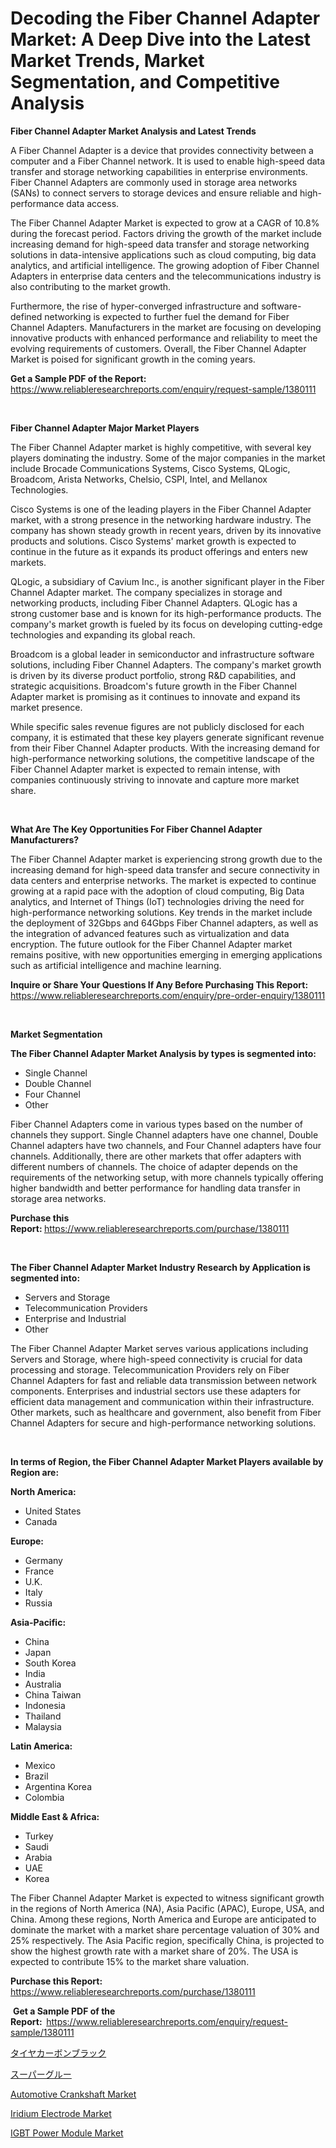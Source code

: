 <p><h1>Decoding the Fiber Channel Adapter Market: A Deep Dive into the Latest Market Trends, Market Segmentation, and Competitive Analysis</h1></p><p><strong>Fiber Channel Adapter Market Analysis and Latest Trends</strong></p>
<p><p>A Fiber Channel Adapter is a device that provides connectivity between a computer and a Fiber Channel network. It is used to enable high-speed data transfer and storage networking capabilities in enterprise environments. Fiber Channel Adapters are commonly used in storage area networks (SANs) to connect servers to storage devices and ensure reliable and high-performance data access.</p><p>The Fiber Channel Adapter Market is expected to grow at a CAGR of 10.8% during the forecast period. Factors driving the growth of the market include increasing demand for high-speed data transfer and storage networking solutions in data-intensive applications such as cloud computing, big data analytics, and artificial intelligence. The growing adoption of Fiber Channel Adapters in enterprise data centers and the telecommunications industry is also contributing to the market growth.</p><p>Furthermore, the rise of hyper-converged infrastructure and software-defined networking is expected to further fuel the demand for Fiber Channel Adapters. Manufacturers in the market are focusing on developing innovative products with enhanced performance and reliability to meet the evolving requirements of customers. Overall, the Fiber Channel Adapter Market is poised for significant growth in the coming years.</p></p>
<p><strong>Get a Sample PDF of the Report:&nbsp;</strong> <a href="https://www.reliableresearchreports.com/enquiry/request-sample/1380111">https://www.reliableresearchreports.com/enquiry/request-sample/1380111</a></p>
<p>&nbsp;</p>
<p><strong>Fiber Channel Adapter Major Market Players</strong></p>
<p><p>The Fiber Channel Adapter market is highly competitive, with several key players dominating the industry. Some of the major companies in the market include Brocade Communications Systems, Cisco Systems, QLogic, Broadcom, Arista Networks, Chelsio, CSPI, Intel, and Mellanox Technologies.</p><p>Cisco Systems is one of the leading players in the Fiber Channel Adapter market, with a strong presence in the networking hardware industry. The company has shown steady growth in recent years, driven by its innovative products and solutions. Cisco Systems' market growth is expected to continue in the future as it expands its product offerings and enters new markets.</p><p>QLogic, a subsidiary of Cavium Inc., is another significant player in the Fiber Channel Adapter market. The company specializes in storage and networking products, including Fiber Channel Adapters. QLogic has a strong customer base and is known for its high-performance products. The company's market growth is fueled by its focus on developing cutting-edge technologies and expanding its global reach.</p><p>Broadcom is a global leader in semiconductor and infrastructure software solutions, including Fiber Channel Adapters. The company's market growth is driven by its diverse product portfolio, strong R&D capabilities, and strategic acquisitions. Broadcom's future growth in the Fiber Channel Adapter market is promising as it continues to innovate and expand its market presence.</p><p>While specific sales revenue figures are not publicly disclosed for each company, it is estimated that these key players generate significant revenue from their Fiber Channel Adapter products. With the increasing demand for high-performance networking solutions, the competitive landscape of the Fiber Channel Adapter market is expected to remain intense, with companies continuously striving to innovate and capture more market share.</p></p>
<p>&nbsp;</p>
<p><strong>What Are The Key Opportunities For Fiber Channel Adapter Manufacturers?</strong></p>
<p><p>The Fiber Channel Adapter market is experiencing strong growth due to the increasing demand for high-speed data transfer and secure connectivity in data centers and enterprise networks. The market is expected to continue growing at a rapid pace with the adoption of cloud computing, Big Data analytics, and Internet of Things (IoT) technologies driving the need for high-performance networking solutions. Key trends in the market include the deployment of 32Gbps and 64Gbps Fiber Channel adapters, as well as the integration of advanced features such as virtualization and data encryption. The future outlook for the Fiber Channel Adapter market remains positive, with new opportunities emerging in emerging applications such as artificial intelligence and machine learning.</p></p>
<p><strong>Inquire or Share Your Questions If Any Before Purchasing This Report:</strong> <a href="https://www.reliableresearchreports.com/enquiry/pre-order-enquiry/1380111">https://www.reliableresearchreports.com/enquiry/pre-order-enquiry/1380111</a></p>
<p>&nbsp;</p>
<p><strong>Market Segmentation</strong></p>
<p><strong>The Fiber Channel Adapter Market Analysis by types is segmented into:</strong></p>
<p><ul><li>Single Channel</li><li>Double Channel</li><li>Four Channel</li><li>Other</li></ul></p>
<p><p>Fiber Channel Adapters come in various types based on the number of channels they support. Single Channel adapters have one channel, Double Channel adapters have two channels, and Four Channel adapters have four channels. Additionally, there are other markets that offer adapters with different numbers of channels. The choice of adapter depends on the requirements of the networking setup, with more channels typically offering higher bandwidth and better performance for handling data transfer in storage area networks.</p></p>
<p><strong>Purchase this Report:&nbsp;</strong><a href="https://www.reliableresearchreports.com/purchase/1380111">https://www.reliableresearchreports.com/purchase/1380111</a></p>
<p>&nbsp;</p>
<p><strong>The Fiber Channel Adapter Market Industry Research by Application is segmented into:</strong></p>
<p><ul><li>Servers and Storage</li><li>Telecommunication Providers</li><li>Enterprise and Industrial</li><li>Other</li></ul></p>
<p><p>The Fiber Channel Adapter Market serves various applications including Servers and Storage, where high-speed connectivity is crucial for data processing and storage. Telecommunication Providers rely on Fiber Channel Adapters for fast and reliable data transmission between network components. Enterprises and industrial sectors use these adapters for efficient data management and communication within their infrastructure. Other markets, such as healthcare and government, also benefit from Fiber Channel Adapters for secure and high-performance networking solutions.</p></p>
<p>&nbsp;</p>
<p><strong>In terms of Region, the Fiber Channel Adapter Market Players available by Region are:</strong></p>
<p>
    <p> <strong> North America: </strong>
        <ul>
            <li>United States</li>
            <li>Canada</li>
        </ul>
        </p> 
    <p> <strong> Europe: </strong>
        <ul>
            <li>Germany</li>
            <li>France</li>
            <li>U.K.</li>
            <li>Italy</li>
            <li>Russia</li>
        </ul>
        </p> 
    <p> <strong> Asia-Pacific: </strong>
        <ul>
            <li>China</li>
            <li>Japan</li>
            <li>South Korea</li>
            <li>India</li>
            <li>Australia</li>
            <li>China Taiwan</li>
            <li>Indonesia</li>
            <li>Thailand</li>
            <li>Malaysia</li>
        </ul>
        </p> 
    <p> <strong> Latin America: </strong>
        <ul>
            <li>Mexico</li>
            <li>Brazil</li>
            <li>Argentina Korea</li>
            <li>Colombia</li>
        </ul>
        </p> 
    <p> <strong> Middle East & Africa: </strong>
        <ul>
            <li>Turkey</li>
            <li>Saudi</li>
            <li>Arabia</li>
            <li>UAE</li>
            <li>Korea</li>
        </ul>
    </p>
    </p>
<p><p>The Fiber Channel Adapter Market is expected to witness significant growth in the regions of North America (NA), Asia Pacific (APAC), Europe, USA, and China. Among these regions, North America and Europe are anticipated to dominate the market with a market share percentage valuation of 30% and 25% respectively. The Asia Pacific region, specifically China, is projected to show the highest growth rate with a market share of 20%. The USA is expected to contribute 15% to the market share valuation.</p></p>
<p><strong>Purchase this Report: </strong><a href="https://www.reliableresearchreports.com/purchase/1380111">https://www.reliableresearchreports.com/purchase/1380111</a></p>
<p>&nbsp;<strong>Get a Sample PDF of the Report:&nbsp;&nbsp;</strong><a href="https://www.reliableresearchreports.com/enquiry/request-sample/1380111">https://www.reliableresearchreports.com/enquiry/request-sample/1380111</a></p>
<p><strong></strong></p>
<p><p><a href="https://github.com/pepo3k/Market-Research-Report-List-1/blob/main/448233911106.md">タイヤカーボンブラック</a></p><p><a href="https://github.com/vhemk0794148/Market-Research-Report-List-1/blob/main/594277911105.md">スーパーグルー</a></p><p><a href="https://issuu.com/reportprime-2/docs/automotive-crankshaft-market-size-2030.pptx">Automotive Crankshaft Market</a></p><p><a href="https://github.com/wwwkeltoum/Market-Research-Report-List-2/blob/main/iridium-electrode-market.md">Iridium Electrode Market</a></p><p><a href="https://github.com/gamblestampleyjenny50m5sl6/Market-Research-Report-List-2/blob/main/igbt-power-module-market.md">IGBT Power Module Market</a></p></p>